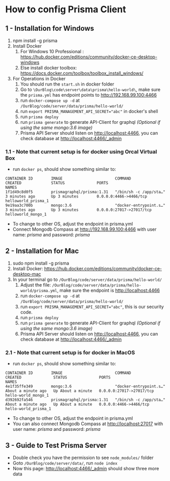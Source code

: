 # How to config Prisma Client

## 1 - Installation for Windows

1. npm install -g prisma
2. Install Docker
   1. For Windows 10 Professional : <https://hub.docker.com/editions/community/docker-ce-desktop-windows>
   2. Else install docker toolbox: <https://docs.docker.com/toolbox/toolbox_install_windows/>
3. For Operations in Docker
   1. You should run the `start.sh` in docker folder
   2. Go to `\OurBlog\code\server\data\prisma\hello-world\`, make sure the `prisma.yml` has endpoint points to <http://192.168.99.100:4466>
   3. run `docker-compose up -d` at `/OurBlog/code/server/data/prisma/hello-world/`
   4. run `export PRISMA_MANAGEMENT_API_SECRET="abc"` in docker's shell
   5. run `prisma deploy`
   6. run `prisma generate` to generate API-Client for graphql *(Optional if using the same mongo:3.6 image)*
   7. Prisma API Server should listen on <http://localhost:4466>, you can check database at <http://localhost:4466/_admin>

### 1.1 - Note that current setup is for docker using Orcal Virtual Box

* run `docker ps`, should show something similar to:

~~~docker
CONTAINER ID        IMAGE                       COMMAND                  CREATED             STATUS              PORTS                      NAMES
1f1d49c8d0f5        prismagraphql/prisma:1.31   "/bin/sh -c /app/sta…"   3 minutes ago       Up 3 minutes        0.0.0.0:4466->4466/tcp     helloworld_prisma_1
9e19aa3c700b        mongo:3.6                   "docker-entrypoint.s…"   3 minutes ago       Up 3 minutes        0.0.0.0:27017->27017/tcp   helloworld_mongo_1
~~~

* To change to other OS, adjust the endpoint in prisma.yml
* Connect Mongodb Compass at <http://192.168.99.100:4466> with user name: *prisma* and password: *prisma*

## 2 - Installation for Mac

1. sudo npm install -g prisma
2. Install Docker: <https://hub.docker.com/editions/community/docker-ce-desktop-mac>
3. In your terminal go to `/OurBlog/code/server/data/prisma/hello-world/`
   1. Adjust the file: `/OurBlog/code/server/data/prisma/hello-world/prisma.yml`, make sure the endpoint is <http://localhost:4466>
   2. run `docker-compose up -d` at `/OurBlog/code/server/data/prisma/hello-world/`
   3. run `export PRISMA_MANAGEMENT_API_SECRET="abc"`, this is our security code.
   4. run `prisma deploy`
   5. run `prisma generate` to generate API-Client for graphql *(Optional if using the same mongo:3.6 image)*
   6. Prisma API Server should listen on <http://localhost:4466>, you can check database at <http://localhost:4466/_admin>

### 2.1 - Note that current setup is for docker in MacOS

* run `docker ps`, should show something similar to:

~~~docker
CONTAINER ID        IMAGE                       COMMAND                  CREATED              STATUS              PORTS                      NAMES
4e1f35ffe349        mongo:3.6                   "docker-entrypoint.s…"   About a minute ago   Up About a minute   0.0.0.0:27017->27017/tcp   hello-world_mongo_1
d392692fa546        prismagraphql/prisma:1.31   "/bin/sh -c /app/sta…"   About a minute ago   Up About a minute   0.0.0.0:4466->4466/tcp     hello-world_prisma_1
~~~

* To change to other OS, adjust the endpoint in prisma.yml
* You can also connect Mongodb Compass at <http://localhost:27017> with user name: *prisma* and password: *prisma*

## 3 - Guide to Test Prisma Server

* Double check you have the permission to see `node_modules/` folder
* Goto `/OurBlog/code/server/data/`, run `node index`
* Now this page: <http://localhost:4466/_admin> should show three more data